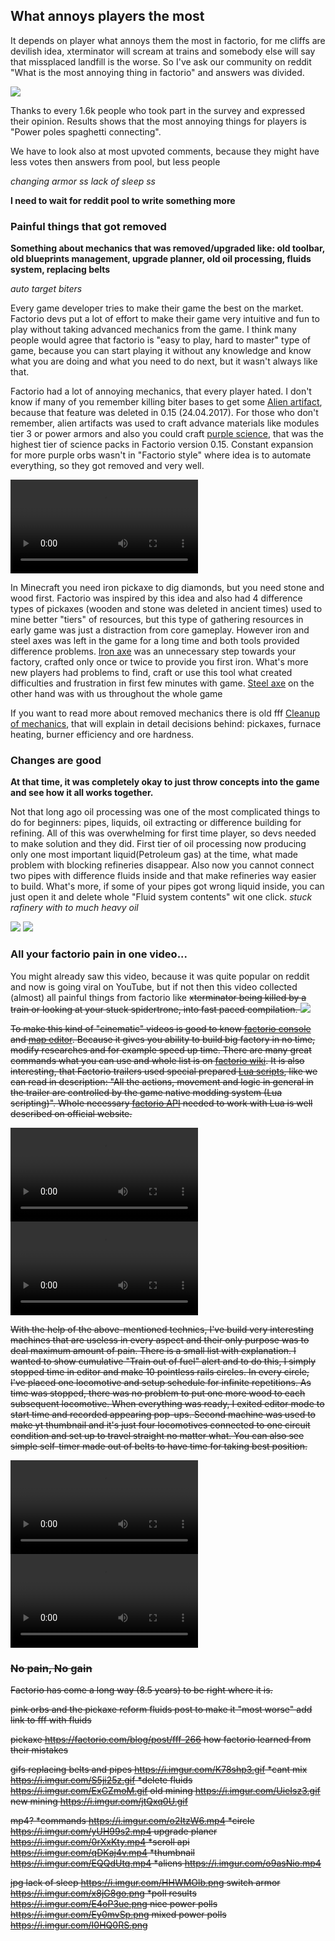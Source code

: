 ## What annoys players the most
It depends on player what annoys them the most in factorio, for me cliffs are devilish idea, xterminator will scream at trains and somebody else will say that missplaced landfill is the worse. So I've ask our community on reddit "What is the most annoying thing in factorio" and answers was divided.

![](https://i.imgur.com/E4oP3ue.png)

Thanks to every 1.6k people who took part in the survey and expressed their opinion. Results shows that the most annoying things for players is "Power poles spaghetti connecting".

We have to look also at most upvoted comments, because they might have less votes then answers from pool, but less people

*changing armor ss* *lack of sleep ss*

**I need to wait for reddit pool to write something more**

### Painful things that got removed
**Something about mechanics that was removed/upgraded like: old toolbar, old blueprints management, upgrade planner, old oil processing, fluids system, replacing belts**

*auto target biters*

Every game developer tries to make their game the best on the market. Factorio devs put a lot of effort to make their game very intuitive and fun to play without taking advanced mechanics from the game. I think many people would agree that factorio is "easy to play, hard to master" type of game, because you can start playing it without any knowledge and know what you are doing and what you need to do next, but it wasn't always like that.

Factorio had a lot of annoying mechanics, that every player hated. I don't know if many of you remember killing biter bases to get some [Alien artifact](https://wiki.factorio.com/Alien_artifact), because that feature was deleted in 0.15 (24.04.2017). For those who don't remember, alien artifacts was used to craft advance materials like modules tier 3 or power armors and also you could craft [purple science](https://wiki.factorio.com/Alien_science_pack), that was the highest tier of science packs in Factorio version 0.15. Constant expansion for more purple orbs wasn't in "Factorio style" where idea is to automate everything, so they got removed and very well.

![](https://i.imgur.com/o9asNio.mp4)

In Minecraft you need iron pickaxe to dig diamonds, but you need stone and wood first. Factorio was inspired by this idea and also had 4 difference types of pickaxes (wooden and stone was deleted in ancient times) used to mine better "tiers" of resources, but this type of gathering resources in early game was just a distraction from core gameplay. However iron and steel axes was left in the game for a long time and both tools provided difference problems.
[Iron axe](https://wiki.factorio.com/Iron_axe) was an unnecessary step towards your factory, crafted only once or twice to provide you first iron. What's more new players had problems to find, craft or use this tool what created difficulties and frustration in first few minutes with game.
[Steel axe](https://wiki.factorio.com/Steel_axe) on the other hand was with us throughout the whole game



If you want to read more about removed mechanics there is old fff [Cleanup of mechanics](https://factorio.com/blog/post/fff-266), that will explain in detail decisions behind: pickaxes, furnace heating, burner efficiency and ore hardness.


### Changes are good

**At that time, it was completely okay to just throw concepts into the game and see how it all works together.**

Not that long ago oil processing was one of the most complicated things to do for beginners: pipes, liquids, oil extracting or difference building for refining. All of this was overwhelming for first time player, so devs needed to make solution and they did. First tier of oil processing now producing only one most important liquid(Petroleum gas) at the time, what made problem with blocking refineries disappear. Also now you cannot connect two pipes with difference fluids inside and that make refineries way easier to build. What's more, if some of your pipes got wrong liquid inside, you can just open it and delete whole "Fluid system contents" wit one click.
*stuck rafinery with to much heavy oil*

![](https://i.imgur.com/S5ji25z.gif) ![](https://i.imgur.com/ExGZmoM.gif)

### All your factorio pain in one video...
You might already saw this video, because it was quite popular on reddit and now is going viral on YouTube, but if not then this video collected (almost) all painful things from factorio like <s>xterminator<s> being killed by a train or looking at your stuck spidertrone, into fast paced compilation.
![](https://www.youtube.com/watch?v=2MnXgqCxMIg)

To make this kind of "cinematic" videos is good to know [factorio console](https://wiki.factorio.com/Console) and [map editor](https://wiki.factorio.com/Map_editor). Because it gives you ability to build big factory in no time, modify researches and for example speed up time. There are many great commands what you can use and whole list is on [factorio wiki](https://wiki.factorio.com/Console). It is also interesting, that Factorio trailers used special prepared [Lua scripts](https://www.lua.org/about.html), like we can read in description: "All the actions, movement and logic in general in the trailer are controlled by the game native modding system (Lua scripting)". Whole necessary [factorio API](https://lua-api.factorio.com/latest/) needed to work with Lua is well described on official website.

![](https://i.imgur.com/o2ItzW6.mp4) ![](https://i.imgur.com/qDKaj4v.mp4)

With the help of the above-mentioned technics, I've build very interesting machines that are useless in every aspect and their only purpose was to deal maximum amount of pain. There is a small list with explanation.
I wanted to show cumulative "Train out of fuel" alert and to do this, I simply stopped time in editor and make 10 pointless rails circles. In every circle, I've placed one locomotive and setup schedule for infinite repetitions. As time was stopped, there was no problem to put one more wood to each subsequent locomotive. When everything was ready, I exited editor mode to start time and recorded appearing pop-ups.
Second machine was used to make yt thumbnail and it's just four locomotives connected to one circuit condition and set up to travel straight no matter what. You can also see simple self-timer made out of belts to have time for taking best position.


![](https://i.imgur.com/yUH99s2.mp4) ![](https://i.imgur.com/EQQdUtq.mp4)

### No pain, No gain
Factorio has come a long way (8.5 years) to be right where it is.  


pink orbs and the pickaxe
reform fluids post to make it "most worse"
add link to fff with fluids

pickaxe https://factorio.com/blog/post/fff-266
how factorio learned from their mistakes

gifs
replacing belts and pipes https://i.imgur.com/K78shp3.gif
*cant mix https://i.imgur.com/S5ji25z.gif
*delete fluids https://i.imgur.com/ExGZmoM.gif
old mining https://i.imgur.com/UieIsz3.gif
new mining https://i.imgur.com/jtQxq0U.gif

mp4?
*commands https://i.imgur.com/o2ItzW6.mp4
*circle https://i.imgur.com/yUH99s2.mp4
upgrade planer https://i.imgur.com/0rXxKty.mp4
*scroll api https://i.imgur.com/qDKaj4v.mp4
*thumbnail https://i.imgur.com/EQQdUtq.mp4
*aliens https://i.imgur.com/o9asNio.mp4

jpg
lack of sleep https://i.imgur.com/HHWMOlb.png
switch armor https://i.imgur.com/x8jG8go.png
*poll results https://i.imgur.com/E4oP3ue.png
nice power polls https://i.imgur.com/Ey0mvSp.png
mixed power polls https://i.imgur.com/I0HQ0RS.png

![]()
